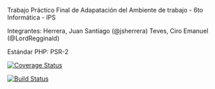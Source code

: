 Trabajo Práctico Final de Adapatación del Ambiente de trabajo - 6to Informática - IPS

Integrantes:
	Herrera, Juan Santiago	(@jsherrera)
	Teves, Ciro Emanuel	(@LordRegginald)

Estándar PHP: PSR-2

[![Coverage Status](https://coveralls.io/repos/github/LordRegginald/TpFinal2017/badge.png?branch=master&service=github)](https://coveralls.io/github/LordRegginald/TpFinal2017?branch=master)

[![Build Status](https://travis-ci.org/LordRegginald/TpFinal2017.svg?branch=master)](https://travis-ci.org/LordRegginald/TpFinal2017)
